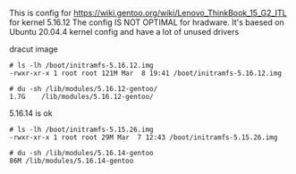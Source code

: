 
This is config for https://wiki.gentoo.org/wiki/Lenovo_ThinkBook_15_G2_ITL for kernel 5.16.12
The config IS NOT OPTIMAL for hradware. It's baesed on Ubuntu 20.04.4 kernel config and have a lot of unused drivers

dracut image
```
# ls -lh /boot/initramfs-5.16.12.img 
-rwxr-xr-x 1 root root 121M Mar  8 19:41 /boot/initramfs-5.16.12.img
```

```
# du -sh /lib/modules/5.16.12-gentoo/
1.7G	/lib/modules/5.16.12-gentoo/
```

5.16.14 is ok

```
# ls -lh /boot/initramfs-5.15.26.img
-rwxr-xr-x 1 root root 29M Mar  7 12:43 /boot/initramfs-5.15.26.img
```

```
# du -sh /lib/modules/5.16.14-gentoo
86M	/lib/modules/5.16.14-gentoo
```
